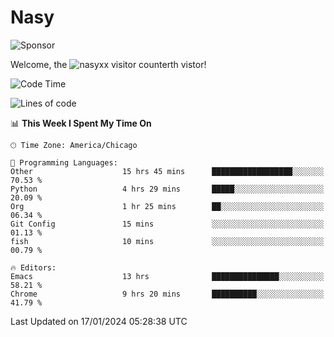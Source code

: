 # Nasy

<!--
<p align="center">
<img height="200" src="https://github-readme-stats.vercel.app/api?username=nasyxx&count_private=true&show_icons=true&theme=dracula&include_all_commits=true"/>
<img height="200" src="https://github-readme-stats.vercel.app/api/top-langs/?username=nasyxx&theme=dracula&hide=html,jupyter+notebook&count_private=true&show_icons=true"/>
</p>

  
----------------
-->

![Sponsor](https://img.shields.io/static/v1.svg?label=Sponsor&message=%E2%9D%A4&logo=GitHub&style=flat&color=pink)
 
Welcome, the ![nasyxx visitor counter](https://count.getloli.com/get/@nasyxx?theme=rule34)th vistor!
 
<!--START_SECTION:waka-->
![Code Time](http://img.shields.io/badge/Code%20Time-4%2C230%20hrs%2037%20mins-blue)

![Lines of code](https://img.shields.io/badge/From%20Hello%20World%20I%27ve%20Written-6.3%20million%20lines%20of%20code-blue)

📊 **This Week I Spent My Time On** 

```text
🕑︎ Time Zone: America/Chicago

💬 Programming Languages: 
Other                    15 hrs 45 mins      ██████████████████░░░░░░░   70.53 % 
Python                   4 hrs 29 mins       █████░░░░░░░░░░░░░░░░░░░░   20.09 % 
Org                      1 hr 25 mins        ██░░░░░░░░░░░░░░░░░░░░░░░   06.34 % 
Git Config               15 mins             ░░░░░░░░░░░░░░░░░░░░░░░░░   01.13 % 
fish                     10 mins             ░░░░░░░░░░░░░░░░░░░░░░░░░   00.79 % 

🔥 Editors: 
Emacs                    13 hrs              ███████████████░░░░░░░░░░   58.21 % 
Chrome                   9 hrs 20 mins       ██████████░░░░░░░░░░░░░░░   41.79 % 
```


 Last Updated on 17/01/2024 05:28:38 UTC
<!--END_SECTION:waka-->

<!-- ![visitors](https://visitor-badge.laobi.icu/badge?page_id=nasyxx.nasyxx) -->
